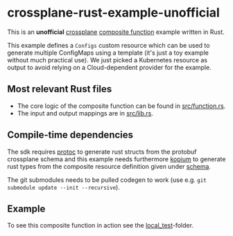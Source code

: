 # crossplane-rust-example-unofficial

This is an **unofficial** [crossplane](https://www.crossplane.io/) [composite function](https://docs.crossplane.io/latest/guides/write-a-composition-function-in-go/) example written in Rust.

This example defines a `Configs` custom resource which can be used to generate multiple ConfigMaps using a template 
(it's just a toy example without much practical use). We just picked a Kubernetes resource as output to avoid relying on
a Cloud-dependent provider for the example.

## Most relevant Rust files

- The core logic of the composite function can be found in [src/function.rs](src/function.rs).
- The input and output mappings are in [src/lib.rs](src/lib.rs).

## Compile-time dependencies

The sdk requires [protoc](https://protobuf.dev/installation/) to generate rust structs from the protobuf crossplane schema 
and this example needs furthermore [kopium](https://github.com/kube-rs/kopium) to generate rust types from the composite
resource definition given under [schema](schema).

The git submodules needs to be pulled codegen to work (use e.g. `git submodule update --init --recursive`).

## Example

To see this composite function in action see the [local_test](local_test)-folder.